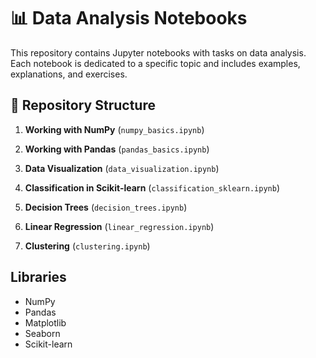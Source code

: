 # 📊 Data Analysis Notebooks

This repository contains Jupyter notebooks with tasks on data analysis. Each notebook is dedicated to a specific topic and includes examples, explanations, and exercises.

## 📂 Repository Structure

1. **Working with NumPy** (`numpy_basics.ipynb`)

   
2. **Working with Pandas** (`pandas_basics.ipynb`)

   
3. **Data Visualization** (`data_visualization.ipynb`)

   
4. **Classification in Scikit-learn** (`classification_sklearn.ipynb`)

   
5. **Decision Trees** (`decision_trees.ipynb`)

   
6. **Linear Regression** (`linear_regression.ipynb`)

   
8. **Clustering** (`clustering.ipynb`)

##  Libraries

- NumPy
- Pandas
- Matplotlib
- Seaborn
- Scikit-learn

